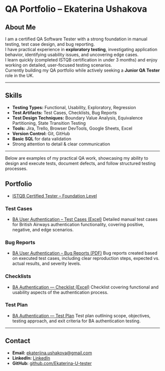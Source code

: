 #  QA Portfolio – Ekaterina Ushakova

##  About Me
I am a certified QA Software Tester with a strong foundation in manual testing, test case design, and bug reporting.  
I have practical experience in **exploratory testing**, investigating application behavior, identifying usability issues, and uncovering edge cases.  
I learn quickly (completed ISTQB certification in under 3 months) and enjoy working on detailed, user-focused testing scenarios.  
Currently building my QA portfolio while actively seeking a **Junior QA Tester** role in the UK.

---

##  Skills
- **Testing Types:** Functional, Usability, Exploratory, Regression
- **Test Artifacts:** Test Cases, Checklists, Bug Reports
- **Test Design Techniques:** Boundary Value Analysis, Equivalence Partitioning, State Transition Testing
- **Tools:** Jira, Trello, Browser DevTools, Google Sheets, Excel
- **Version Control:** Git, GitHub
- **Basic SQL** for data validation
- Strong attention to detail & clear communication

---

Below are examples of my practical QA work, showcasing my ability to design and execute tests, document defects, and follow structured testing processes.
##  Portfolio

- [ISTQB Certified Tester – Foundation Level](https://github.com/Ekaterina-U-tester/QA-Portfolio/blob/main/ISTQB_Certificate/ISTQB_Certificate.pdf)

### Test Cases
- [BA User Authentication – Test Cases (Excel)](https://github.com/Ekaterina-U-tester/QA-Portfolio/raw/5b6108818acda764ef358b6ddf65afb61f400b72/BA_Test_Cases/BA_Test_Cases.xlsx)
Detailed manual test cases for British Airways authentication functionality, covering positive, negative, and edge scenarios.
### Bug Reports
- [BA User Authentication – Bug Reports (PDF)](https://github.com/Ekaterina-U-tester/QA-Portfolio/blob/a5758f445a391dd0610749aa322caf675c379109/Bug%20Reports/BA_UA_Bug_Reports.pdf)
Bug reports created based on executed test cases, including clear reproduction steps, expected vs. actual results, and severity levels.
### Checklists
- [BA Authentication — Checklist (Excel)](https://github.com/Ekaterina-U-tester/QA-Portfolio/raw/912d1ee26f646046ac5f783e628e08fc88df76f1/Checklists/BA_Authentication_Checklist.xlsx)
Checklist covering functional and usability aspects of the authentication process.
### Test Plan
- [BA Authentication — Test Plan](https://github.com/Ekaterina-U-tester/QA-Portfolio/blob/main/BA_Authentication_Test_Plan.md)
Test plan outlining scope, objectives, testing approach, and exit criteria for BA authentication testing.
---

##  Contact
- **Email:** ekateriina.ushakova@gmail.com
- **LinkedIn:** [LinkedIn](https://www.linkedin.com/in/ekaterina-ushakova/)
- **GitHub:** [github.com/Ekaterina-U-tester](https://github.com/Ekaterina-U-tester)
